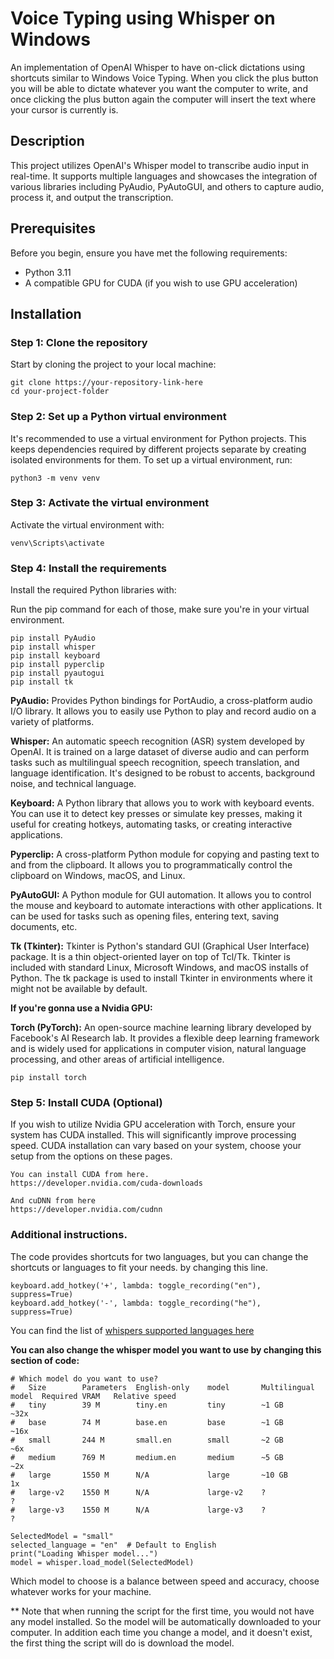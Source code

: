 # Voice Typing using Whisper on Windows

An implementation of OpenAI Whisper to have on-click dictations using shortcuts similar to Windows Voice Typing.
When you click the plus button you will be able to dictate whatever you want the computer to write, and once clicking the plus button again the computer will insert the text where your cursor is currently is.

## Description

This project utilizes OpenAI's Whisper model to transcribe audio input in real-time. It supports multiple languages and showcases the integration of various libraries including PyAudio, PyAutoGUI, and others to capture audio, process it, and output the transcription.

## Prerequisites

Before you begin, ensure you have met the following requirements:
- Python 3.11
- A compatible GPU for CUDA (if you wish to use GPU acceleration)

## Installation

### Step 1: Clone the repository

Start by cloning the project to your local machine:

```
git clone https://your-repository-link-here
cd your-project-folder
```
### Step 2: Set up a Python virtual environment
It's recommended to use a virtual environment for Python projects. This keeps dependencies required by different projects separate by creating isolated environments for them. To set up a virtual environment, run:

```
python3 -m venv venv
```

### Step 3: Activate the virtual environment
Activate the virtual environment with:

```
venv\Scripts\activate
```

### Step 4: Install the requirements
Install the required Python libraries with:

Run the pip command for each of those, make sure you're in your virtual environment.

```
pip install PyAudio
pip install whisper
pip install keyboard
pip install pyperclip
pip install pyautogui
pip install tk
```

**PyAudio:** Provides Python bindings for PortAudio, a cross-platform audio I/O library. It allows you to easily use Python to play and record audio on a variety of platforms.

**Whisper:** An automatic speech recognition (ASR) system developed by OpenAI. It is trained on a large dataset of diverse audio and can perform tasks such as multilingual speech recognition, speech translation, and language identification. It's designed to be robust to accents, background noise, and technical language.

**Keyboard:** A Python library that allows you to work with keyboard events. You can use it to detect key presses or simulate key presses, making it useful for creating hotkeys, automating tasks, or creating interactive applications.

**Pyperclip:** A cross-platform Python module for copying and pasting text to and from the clipboard. It allows you to programmatically control the clipboard on Windows, macOS, and Linux.

**PyAutoGUI:** A Python module for GUI automation. It allows you to control the mouse and keyboard to automate interactions with other applications. It can be used for tasks such as opening files, entering text, saving documents, etc.

**Tk (Tkinter):** Tkinter is Python's standard GUI (Graphical User Interface) package. It is a thin object-oriented layer on top of Tcl/Tk. Tkinter is included with standard Linux, Microsoft Windows, and macOS installs of Python. The tk package is used to install Tkinter in environments where it might not be available by default.

**If you're gonna use a Nvidia GPU:**  

**Torch (PyTorch):** An open-source machine learning library developed by Facebook's AI Research lab. It provides a flexible deep learning framework and is widely used for applications in computer vision, natural language processing, and other areas of artificial intelligence.

```
pip install torch
```


### Step 5: Install CUDA (Optional)
If you wish to utilize Nvidia GPU acceleration with Torch, ensure your system has CUDA installed. This will significantly improve processing speed. CUDA installation can vary based on your system, choose your setup from the options on these pages.

```
You can install CUDA from here.
https://developer.nvidia.com/cuda-downloads

And cuDNN from here
https://developer.nvidia.com/cudnn
```

###  Additional instructions.

The code provides shortcuts for two languages, but you can change the shortcuts or languages to fit your needs.
by changing this line.

```
keyboard.add_hotkey('+', lambda: toggle_recording("en"), suppress=True)
keyboard.add_hotkey('-', lambda: toggle_recording("he"), suppress=True)
```

You can find the list of [whispers supported languages here](https://github.com/openai/whisper/blob/main/whisper/tokenizer.py)

**You can also change the whisper model you want to use by changing this section of code:**
```
# Which model do you want to use?
#   Size	    Parameters	English-only    model	    Multilingual model	Required VRAM	Relative speed
#   tiny	    39 M	    tiny.en	        tiny	    ~1 GB	                            ~32x
#   base	    74 M	    base.en	        base	    ~1 GB	                            ~16x
#   small	    244 M	    small.en	    small	    ~2 GB	                            ~6x
#   medium	    769 M	    medium.en	    medium	    ~5 GB	                            ~2x
#   large	    1550 M	    N/A         	large	    ~10 GB	                            1x
#   large-v2	1550 M	    N/A 	        large-v2    ?                                   ?
#   large-v3	1550 M	    N/A            	large-v3    ?                                   ?

SelectedModel = "small"
selected_language = "en"  # Default to English
print("Loading Whisper model...")
model = whisper.load_model(SelectedModel)
```

Which model to choose is a balance between speed and accuracy, choose whatever works for your machine.

** Note that when running the script for the first time, you would not have any model installed. So the model will be automatically downloaded to your computer. In addition each time you change a model, and it doesn't exist, the first thing the script will do is download the model.

